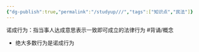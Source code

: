 ```yaml
---
{"dg-publish":true,"permalink":"/studyup///","tags":["知识点","民法"]}
---
```


诺成行为：指当事人达成意思表示一致即可成立的法律行为 #背诵/概念 
- 绝大多数行为是诺成行为